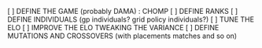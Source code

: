 [ ] DEFINE THE GAME (probably DAMA) : CHOMP
[ ] DEFINE RANKS
[ ] DEFINE INDIVIDUALS (gp individuals? grid policy individuals?)
[ ] TUNE THE ELO
[ ] IMPROVE THE ELO TWEAKING THE VARIANCE
[ ] DEFINE MUTATIONS AND CROSSOVERS (with placements matches and so on)